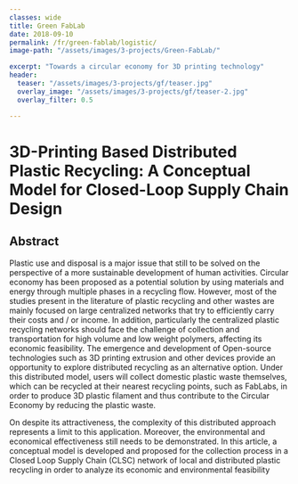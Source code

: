 ```yaml
---
classes: wide
title: Green FabLab
date: 2018-09-10
permalink: /fr/green-fablab/logistic/
image-path: "/assets/images/3-projects/Green-FabLab/"

excerpt: "Towards a circular economy for 3D printing technology"
header:
  teaser: "/assets/images/3-projects/gf/teaser.jpg"
  overlay_image: "/assets/images/3-projects/gf/teaser-2.jpg"
  overlay_filter: 0.5

---
```


# 3D-Printing Based Distributed Plastic Recycling: A Conceptual Model for Closed-Loop Supply Chain Design

## Abstract
Plastic use and disposal is a major issue that still to be solved on
the perspective of a more sustainable development of human
activities. Circular economy has been proposed as a potential solution by using materials and energy through multiple phases in a recycling flow. However, most of the studies present in the literature of plastic recycling and other wastes are mainly focused on large centralized networks that try to efficiently carry their costs and / or income. In addition, particularly
the centralized plastic recycling networks should face the challenge of collection and transportation for high volume and low weight polymers, affecting its economic feasibility. 
The emergence and development of Open-source technologies such as 3D printing extrusion and other devices provide an opportunity to explore distributed recycling as an alternative option. Under this distributed model, users will collect domestic plastic waste themselves, which can be recycled at their nearest recycling points, such as FabLabs, in order to produce 3D plastic filament and thus contribute to the Circular Economy by reducing the plastic waste.

On despite its attractiveness, the complexity of this distributed
approach represents a limit to this application. Moreover, the environmental and economical effectiveness still needs to be demonstrated. In this article, a conceptual model is developed and proposed for the collection process in a Closed Loop Supply Chain (CLSC) network of local and distributed plastic recycling in order to analyze its economic and environmental feasibility